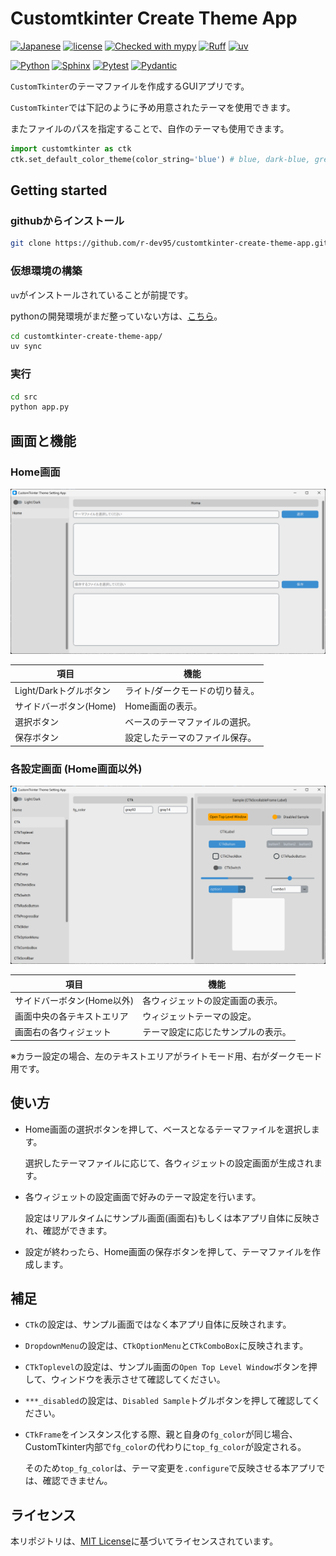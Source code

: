 <!--
    README
 -->

# Customtkinter Create Theme App

<!-- [![English](https://img.shields.io/badge/English-018EF5.svg?labelColor=d3d3d3&logo=readme)](./README.md) -->
<!-- [![Japanese](https://img.shields.io/badge/Japanese-018EF5.svg?labelColor=d3d3d3&logo=readme)](./README_JA.md) -->
[![Japanese](https://img.shields.io/badge/Japanese-018EF5.svg?labelColor=d3d3d3&logo=readme)](./README.md)
[![license](https://img.shields.io/github/license/r-dev95/customtkinter-create-theme-app)](./LICENSE)
[![Checked with mypy](https://www.mypy-lang.org/static/mypy_badge.svg)](https://mypy-lang.org/)
[![Ruff](https://img.shields.io/endpoint?url=https://raw.githubusercontent.com/astral-sh/ruff/main/assets/badge/v2.json)](https://github.com/astral-sh/ruff)
[![uv](https://img.shields.io/endpoint?url=https://raw.githubusercontent.com/astral-sh/uv/main/assets/badge/v0.json)](https://github.com/astral-sh/uv)

[![Python](https://img.shields.io/badge/Python-3776AB.svg?labelColor=d3d3d3&logo=python)](https://github.com/python)
[![Sphinx](https://img.shields.io/badge/Sphinx-000000.svg?labelColor=d3d3d3&logo=sphinx&logoColor=000000)](https://github.com/sphinx-doc/sphinx)
[![Pytest](https://img.shields.io/badge/Pytest-0A9EDC.svg?labelColor=d3d3d3&logo=pytest)](https://github.com/pytest-dev/pytest)
[![Pydantic](https://img.shields.io/badge/Pydantic-ff0055.svg?labelColor=d3d3d3&logo=pydantic&logoColor=ff0055)](https://github.com/pydantic/pydantic)

`CustomTkinter`のテーマファイルを作成するGUIアプリです。

`CustomTkinter`では下記のように予め用意されたテーマを使用できます。

またファイルのパスを指定することで、自作のテーマも使用できます。

```python
import customtkinter as ctk
ctk.set_default_color_theme(color_string='blue') # blue, dark-blue, green
```

## Getting started

### githubからインストール

```bash
git clone https://github.com/r-dev95/customtkinter-create-theme-app.git
```

### 仮想環境の構築

`uv`がインストールされていることが前提です。

pythonの開発環境がまだ整っていない方は、[こちら](https://github.com/r-dev95/env-python)。

```bash
cd customtkinter-create-theme-app/
uv sync
```

### 実行

```bash
cd src
python app.py
```

## 画面と機能

### Home画面

![Home画面](docs/image/app_home.png)

|項目                   |機能                            |
| ---                   | ---                            |
|Light/Darkトグルボタン |ライト/ダークモードの切り替え。 |
|サイドバーボタン(Home) |Home画面の表示。                |
|選択ボタン             |ベースのテーマファイルの選択。  |
|保存ボタン             |設定したテーマのファイル保存。  |

### 各設定画面 (Home画面以外)

![setting画面](docs/image/app_setting.png)

|項目                       |機能                               |
| ---                       | ---                               |
|サイドバーボタン(Home以外) |各ウィジェットの設定画面の表示。   |
|画面中央の各テキストエリア |ウィジェットテーマの設定。         |
|画面右の各ウィジェット     |テーマ設定に応じたサンプルの表示。 |

※カラー設定の場合、左のテキストエリアがライトモード用、右がダークモード用です。

## 使い方

* Home画面の選択ボタンを押して、ベースとなるテーマファイルを選択します。

  選択したテーマファイルに応じて、各ウィジェットの設定画面が生成されます。

* 各ウィジェットの設定画面で好みのテーマ設定を行います。

  設定はリアルタイムにサンプル画面(画面右)もしくは本アプリ自体に反映され、確認ができます。

* 設定が終わったら、Home画面の保存ボタンを押して、テーマファイルを作成します。

## 補足

* `CTk`の設定は、サンプル画面ではなく本アプリ自体に反映されます。
* `DropdownMenu`の設定は、`CTkOptionMenu`と`CTkComboBox`に反映されます。
* `CTkToplevel`の設定は、サンプル画面の`Open Top Level Window`ボタンを押して、ウィンドウを表示させて確認してください。
* `***_disabled`の設定は、`Disabled Sample`トグルボタンを押して確認してください。
* `CTkFrame`をインスタンス化する際、親と自身の`fg_color`が同じ場合、CustomTkinter内部で`fg_color`の代わりに`top_fg_color`が設定される。

  そのため`top_fg_color`は、テーマ変更を`.configure`で反映させる本アプリでは、確認できません。

## ライセンス

本リポジトリは、[MIT License](LICENSE)に基づいてライセンスされています。
